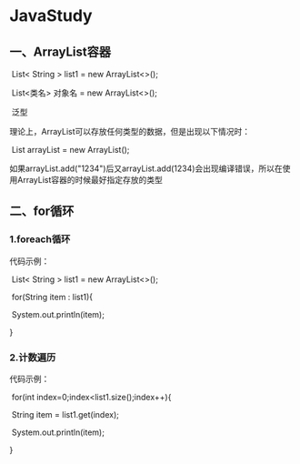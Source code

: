 # JavaStudy

## 一、ArrayList容器

​	List< String > list1 = new ArrayList<>();

​	List<类名> 对象名 = new ArrayList<>();

​	泛型

理论上，ArrayList可以存放任何类型的数据，但是出现以下情况时：

​	List arrayList = new ArrayList();

如果arrayList.add("1234")后又arrayList.add(1234)会出现编译错误，所以在使用ArrayList容器的时候最好指定存放的类型

## 二、for循环

### 1.foreach循环

代码示例：

​	List< String > list1 = new ArrayList<>();

​	for(String item : list1){

​		System.out.println(item);

}

### 2.计数遍历

代码示例：

​	for(int index=0;index<list1.size();index++){

​		String item = list1.get(index);

​		System.out.println(item);

}

​	
